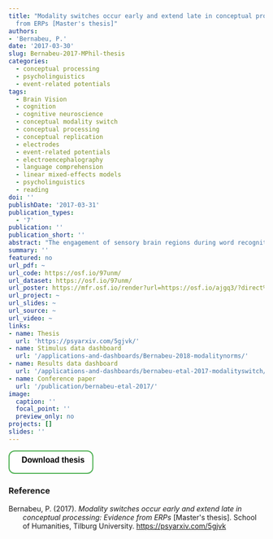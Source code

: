 ```yaml
---
title: "Modality switches occur early and extend late in conceptual processing: evidence
  from ERPs [Master's thesis]"
authors:
- 'Bernabeu, P.'
date: '2017-03-30'
slug: Bernabeu-2017-MPhil-thesis
categories:
  - conceptual processing
  - psycholinguistics
  - event-related potentials
tags:
  - Brain Vision
  - cognition
  - cognitive neuroscience
  - conceptual modality switch
  - conceptual processing
  - conceptual replication
  - electrodes
  - event-related potentials
  - electroencephalography
  - language comprehension
  - linear mixed-effects models
  - psycholinguistics
  - reading
doi: ''
publishDate: '2017-03-31'
publication_types:
  - '7'
publication: ''
publication_short: ''
abstract: "The engagement of sensory brain regions during word recognition is widely documented, yet its precise relevance is less clear. It would constitute perceptual simulation only if it has a functional role in conceptual processing. We investigated this in an Event-Related Potential (ERP) experiment implementing the conceptual modality switch paradigm. In each trial, participants verified the relation between a property word and a concept word. Orthogonally, we manipulated the conceptual modality of successive trials, and tested whether switching modalities incurred any processing costs at different stages of word recognition. Unlike previous studies, we time-locked ERPs to the first word of target trials, in order to measure the modality transitions from the beginning, and also to reduce confounds within the target trial. Further, we included different types of switch&mdash;one from auditory to visual modality, and one from haptic to visual&mdash;, which were compared to the non-switch&mdash;visual to visual. Also, one group of participants was asked to respond quickly (n = 21), and another group to respond self-paced (n = 21), whilst a few others received no constraints (n = 5). We found ERP effects in four typical time windows from 160 to 750 ms post word onset. The overall effect is characterized by a negativity for modality-switching relative to not switching, and it increases over time. Further, the effect arises with both types of switch, and influences both participant groups within anterior and posterior brain regions. The emergence of this effect in the first time window particularly suggests that sensory regions may have a functional role in conceptual processing. The increased effect later on converges with previous studies in supporting the compatibility of distributional and embodied processing. On a less conclusive note, more research may be necessary to ascertain the nature of the effect at late stages."
summary: ''
featured: no
url_pdf: ~
url_code: https://osf.io/97unm/
url_dataset: https://osf.io/97unm/
url_poster: https://mfr.osf.io/render?url=https://osf.io/ajgq3/?direct%26mode=render%26action=download%26mode=render
url_project: ~
url_slides: ~
url_source: ~
url_video: ~
links:
- name: Thesis
  url: 'https://psyarxiv.com/5gjvk/'
- name: Stimulus data dashboard
  url: '/applications-and-dashboards/Bernabeu-2018-modalitynorms/'
- name: Results data dashboard
  url: '/applications-and-dashboards/bernabeu-etal-2017-modalityswitch/'
- name: Conference paper
  url: '/publication/bernabeu-etal-2017/'
image:
  caption: ''
  focal_point: ''
  preview_only: no
projects: []
slides: ''
---
```



<a href='https://psyarxiv.com/5gjvk/download/'>
      <button style = "background-color: white; color: black; border: 2px solid #4CAF50; border-radius: 12px;">
      <h3 style = "margin-top: 7px !important; margin-left: 9px !important; margin-right: 9px !important;"> 
      <span style="color:#DBE6DA;"><i class="fas fa-mouse-pointer"></i></span>&nbsp; Download thesis </h3></button></a> &nbsp;
      
<br>

### Reference

<div style = "text-indent:-2em; margin-left:2em;">

Bernabeu, P. (2017). *Modality switches occur early and extend late in conceptual 
processing: Evidence from ERPs* [Master's thesis]. School of Humanities, Tilburg University. https://psyarxiv.com/5gjvk

</div>

<br>
